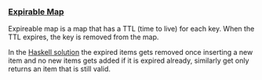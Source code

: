 ### <ins>Expirable Map</ins>

Expireable map is a map that has a TTL (time to live) for each key. When the TTL expires, the key is removed from the map.

In the [Haskell solution](ExpireableMap.hs) the expired items gets removed once inserting a new item and no new items gets added if it is expired already, similarly get only returns an item that is still valid.

